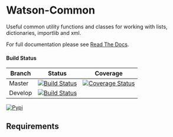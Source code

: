 # Watson-Common

Useful common utility functions and classes for working with lists, dictionaries, importlib and xml.

For full documentation please see [Read The Docs](https://readthedocs.org/projects/watson-common/).

#### Build Status

Branch | Status | Coverage
------------ | ------------- | -------------
Master | [![Build Status](https://api.travis-ci.org/bespohk/watson-common.png?branch=master)](https://travis-ci.org/bespohk/watson-common) | [![Coverage Status](https://coveralls.io/repos/bespohk/watson-common/badge.png)](https://coveralls.io/r/bespohk/watson-common)
Develop | [![Build Status](https://api.travis-ci.org/bespohk/watson-common.png?branch=develop)](https://travis-ci.org/bespohk/watson-common) |

[![Pypi](https://pypip.in/v/watson-common/badge.png)](https://crate.io/packages/watson-common/)

## Requirements
